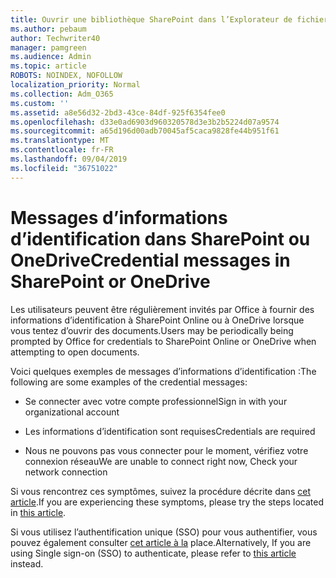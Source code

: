 ```yaml
---
title: Ouvrir une bibliothèque SharePoint dans l’Explorateur de fichiers
ms.author: pebaum
author: Techwriter40
manager: pamgreen
ms.audience: Admin
ms.topic: article
ROBOTS: NOINDEX, NOFOLLOW
localization_priority: Normal
ms.collection: Adm_O365
ms.custom: ''
ms.assetid: a8e56d32-2bd3-43ce-84df-925f6354fee0
ms.openlocfilehash: d33e0ad6903d960320578d3e3b2b5224d07a9574
ms.sourcegitcommit: a65d196d00adb70045af5caca9828fe44b951f61
ms.translationtype: MT
ms.contentlocale: fr-FR
ms.lasthandoff: 09/04/2019
ms.locfileid: "36751022"
---
```

# <a name="credential-messages-in-sharepoint-or-onedrive"></a><span data-ttu-id="ebbf7-102">Messages d’informations d’identification dans SharePoint ou OneDrive</span><span class="sxs-lookup"><span data-stu-id="ebbf7-102">Credential messages in SharePoint or OneDrive</span></span>

<span data-ttu-id="ebbf7-103">Les utilisateurs peuvent être régulièrement invités par Office à fournir des informations d’identification à SharePoint Online ou à OneDrive lorsque vous tentez d’ouvrir des documents.</span><span class="sxs-lookup"><span data-stu-id="ebbf7-103">Users may be periodically being prompted by Office for credentials to SharePoint Online or OneDrive when attempting to open documents.</span></span>

<span data-ttu-id="ebbf7-104">Voici quelques exemples de messages d’informations d’identification :</span><span class="sxs-lookup"><span data-stu-id="ebbf7-104">The following are some examples of the credential messages:</span></span>

- <span data-ttu-id="ebbf7-105">Se connecter avec votre compte professionnel</span><span class="sxs-lookup"><span data-stu-id="ebbf7-105">Sign in with your organizational account</span></span>

- <span data-ttu-id="ebbf7-106">Les informations d’identification sont requises</span><span class="sxs-lookup"><span data-stu-id="ebbf7-106">Credentials are required</span></span>

- <span data-ttu-id="ebbf7-107">Nous ne pouvons pas vous connecter pour le moment, vérifiez votre connexion réseau</span><span class="sxs-lookup"><span data-stu-id="ebbf7-107">We are unable to connect right now, Check your network connection</span></span>

<span data-ttu-id="ebbf7-108">Si vous rencontrez ces symptômes, suivez la procédure décrite dans [cet article](https://support.microsoft.com/help/2913639/office-applications-periodically-prompt-for-credentials-to-sharepoint).</span><span class="sxs-lookup"><span data-stu-id="ebbf7-108">If you are experiencing these symptoms, please try the steps located in [this article](https://support.microsoft.com/help/2913639/office-applications-periodically-prompt-for-credentials-to-sharepoint).</span></span>

<span data-ttu-id="ebbf7-109">Si vous utilisez l’authentification unique (SSO) pour vous authentifier, vous pouvez également consulter [cet article à la](https://support.microsoft.com/help/4025962/cant-sign-in-after-update-to-office-2016-build-16-0-7967-on-windows-10) place.</span><span class="sxs-lookup"><span data-stu-id="ebbf7-109">Alternatively, If you are using Single sign-on (SSO) to authenticate, please refer to [this article](https://support.microsoft.com/help/4025962/cant-sign-in-after-update-to-office-2016-build-16-0-7967-on-windows-10) instead.</span></span>

